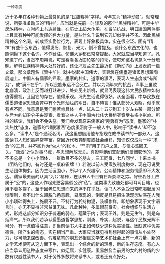      一种态度 

   近十多年在各种刊物上最常见的是“民族精神”字样。今年又为“精神动员”。就常理说，所要准备动员的“精神”，应当就是先前一时谈及的那个“民族精神”。可是中华民族精神，在时间上有连续性，在历史上起大作用，在当前抗战、明日建国两件事上且具有种种可能发挥的伟大力量，是些什么？说到它的却似乎并不多。因此民族精神这个名词，转成坚实勤俭行为，表现上好象极具体，实在很空泛。固有“精神”有些什么东西，值得发扬、恢复、光大，倒不曾提及。谈什么东西文化的，也照例抛下这个名词，不作诠注。仿佛大家都已常常提起，大家就应当早知道了。凡知道了的，自然不用再说。可是看看各方面论客的持论，便可知这名词意义十分暧昧。解释民族精神伟大处较好的，还让冯友兰先生最近在《新动向》上发表的一篇文章，那文章题名《赞中华》。就中说起中国伟大，实建筑在儒墨道诸家思想薰陶启迪上。中国人有儒家的严肃，墨家的朴实，道家的潇洒，表现人生态度或“有所为”，或“满不在乎”，所以民族永远不会灭亡。并以为两年来的抗战，军事上虽败北崩溃，政治上反而越打越进步，处处见出新机，就显明表现这伟大民族精神如何值得重视，且因它的存在，值得乐观。冯先生话说得很好。从全面看，中华民族在儒墨道诸家思想涵育中有个光辉灿烂的明日，自不待言！惟从部分人观察，似乎就有点不同。我意思是我们倘若肯具体一点，试从二十五岁到五十岁左右某一部分留在后方的知识分子来观察，看看这些人于中国古代伟大思想究竟受有多少影响。所得的结论，我们会不免失望。我们会发现原来儒家的“刚勇有为”态度，墨家的“朴实热忱”态度，道家的“超脱潇洒”态度虽涵育于一般人中，影响于“读书人”却不怎么多。“读书人”是个通泛名词，我这里想借用他专指现在教书读书的一部分人。这些读书人知识虽异常丰富，常因近代教育制度或社会组织，知识仅仅成为一种“求食”的工具，并不能作为“做人”的张本。“严肃”用于门户之见，与信心坚固无关。“潇洒”近似对事马虎，与思想解放无关。真影响他们支配他们爱憎取予的，差不多总是一个小小团体，一群数目不多的朋友，三五同事，七八同学，十来本书。（团结他们的，有时还是一桌麻雀牌！）若说以前人受家族制度拘束，现在可说受生活团体拘束。因为生活范围小，所以个人兴趣窄，公众精神和服务情感即不大发达。儒家最美丽的认真“为公”精神，在读书人中且有日趋萎缩之势。好些名分上应属于“公”的，这些人作起来更容易假公济“私”。这类事大致随处都可耳闻目睹，也用不着多提了。至于因老庄思想而来的满不在乎处，读书人不免受日常吃喝起居习惯限制，看不出什么超脱飞扬意趣，易发现的，倒反是容易把生活观念粘滞在人我小小琐碎得失上，施展不开。不特行为矜持拘泥，装模作样，即想象表现于文字语言时，亦无不显得非常贫薄无味。凡此种种，多属眼前事实。社会组织与生活方式，形成这部分知识分子普遍的弱点，蕴藏于内；表现于外，则是无生气，则是乌烟瘴气。所以我们若承认儒墨道哲学思想，刚勇、朴实、超脱，与这个民族光辉不可分，有一点值得注意，即当前读书人中正如何缺少这种优美德性。因缺这种优美德性，所产生的病态，实在相当严重。大家应当就见得到想得起的事情从小处努力，尽可能来谋改善。假若拿笔的朋友还相信文学艺术在社会上有一点力量，新的文学艺术便可从这方面下手，表现出一个综合的新的理想，新的生存态度。有心人应当承认用这种态度来写作，似迂腐，实健康。虽易触恼当前男的女的村的俏的少数有权威性读书人，对于另外多数将来读书人，或者还有点好处。

